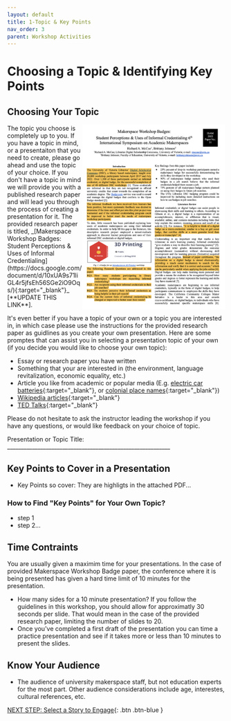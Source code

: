 ```yaml
---
layout: default
title: 1-Topic & Key Points
nav_order: 3
parent: Workshop Activities
---
```

# Choosing a Topic & Identifying Key Points
## Choosing Your Topic
<img src="images/topic-01-article.png" style="float:right;width:330px;" alt="image description">
The topic you choose is completely up to you. If you have a topic in mind, or a presentaiton that you need to create, please go ahead and use the topic of your choice. If you don't have a topic in mind we will provide you with a published research paper and will lead you through the process of creating a presentation for it. The provided research paper is titled, _[Makerspace Workshop Badges: Student Perceptions & Uses of Informal Credentialing](https://docs.google.com/document/d/10xUA9s71liGL4r5jfsEh56SGe2iO9Oqs/){:target="_blank"}_ [**UPDATE THIS LINK**].

It's even better if you have a topic of your own or a topic you are interested in, in which case please use the instructions for the provided research paper as guidlines as you create your own presentation. Here are some promptes that can assist you in selecting a presentation topic of your own (if you decide you would like to choose your own topic):
- Essay or research paper you have written
- Something that your are interested in (the environment, language revitalization, economic equality, etc.)
- Article you like from academic or popular media (E.g. [electric car batteries](https://www.cnet.com/roadshow/news/are-electric-cars-really-better-for-the-environment/){:target="_blank"}, or [colonial place names](https://canadiangeographic.ca/articles/renaming-places-how-canada-is-reexamining-the-map/){:target="_blank"})
- [Wikipedia articles](https://en.wikipedia.org/wiki/Main_Page){:target="_blank"}
- [TED Talks](https://www.ted.com/playlists/171/the_most_popular_talks_of_all){:target="_blank"} 

Please do not hesitate to ask the instructor leading the workshop if you have any questions, or would like feedback on your choice of topic.

Presentation or Topic Title: ___________________________________________________________

## Key Points to Cover in a Presentation
- Key Points so cover: They are highligts in the attached PDF...

### How to Find "Key Points" for Your Own Topic?
- step 1
- step 2...

## Time Contraints
You are usually given a maximim time for your presentations. In the case of provided Makerspace Workshop Badge paper, the conference where it is being presented has given a hard time limit of 10 minutes for the presentation. 
- How many sides for a 10 minute presentation? If you follow the guidelines in this workshop, you should allow for approximatly 30 seconds per slide. That would mean in the case of the provided research paper, limiting the number of slides to 20. 
- Once you've completed a first draft of the presentation you can time a practice presentation and see if it takes more or less than 10 minutes to present the slides.

## Know Your Audience

- The audience of university makerspace staff, but not education experts for the most part. Other audience considerations include age, interestes, cultural references, etc.




[NEXT STEP: Select a Story to Engage](story.html){: .btn .btn-blue }
